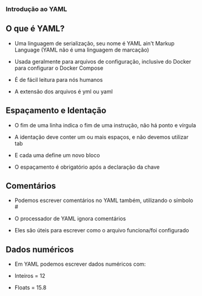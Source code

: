 ### Introdução ao YAML ###


## O que é YAML?

* Uma linguagem de serialização, seu nome é YAML ain't Markup Language
(YAML não é uma linguagem de marcação)

* Usada geralmente para arquivos de configuração, inclusive do Docker 
para configurar o Docker Compose

* É de fácil leitura para nós humanos

* A extensão dos arquivos é yml ou yaml


## Espaçamento e Identação

* O fim de uma linha indica o fim de uma instrução, não há ponto e vírgula 

* A identação deve conter um ou mais espaços, e não devemos utilizar tab

* E cada uma define um novo bloco

* O espaçamento é obrigatório após a declaração da chave



## Comentários

* Podemos escrever comentários no YAML também, utilizando o símbolo #

* O processador de YAML ignora comentários

* Eles são úteis para escrever como o arquivo funciona/foi configurado

## Dados numéricos

* Em YAML podemos escrever dados numéricos com:

* Inteiros = 12

* Floats = 15.8
